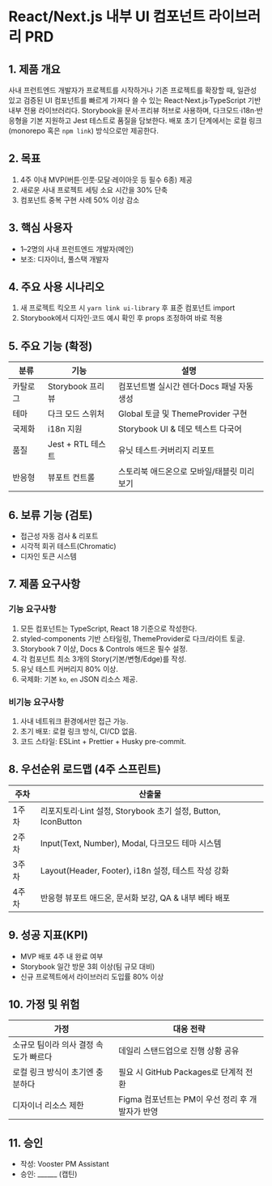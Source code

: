 # React/Next.js 내부 UI 컴포넌트 라이브러리 PRD

## 1. 제품 개요
사내 프런트엔드 개발자가 프로젝트를 시작하거나 기존 프로젝트를 확장할 때, 일관성 있고 검증된 UI 컴포넌트를 빠르게 가져다 쓸 수 있는 React·Next.js·TypeScript 기반 내부 전용 라이브러리다. Storybook을 문서·프리뷰 허브로 사용하며, 다크모드·i18n·반응형을 기본 지원하고 Jest 테스트로 품질을 담보한다. 배포 초기 단계에서는 로컬 링크(monorepo 혹은 `npm link`) 방식으로만 제공한다.

## 2. 목표
1. 4주 이내 MVP(버튼·인풋·모달·레이아웃 등 필수 6종) 제공
2. 새로운 사내 프로젝트 세팅 소요 시간을 30% 단축
3. 컴포넌트 중복 구현 사례 50% 이상 감소

## 3. 핵심 사용자
- 1–2명의 사내 프런트엔드 개발자(메인)
- 보조: 디자이너, 풀스택 개발자

## 4. 주요 사용 시나리오
1. 새 프로젝트 킥오프 시 `yarn link ui-library` 후 표준 컴포넌트 import
2. Storybook에서 디자인·코드 예시 확인 후 props 조정하여 바로 적용

## 5. 주요 기능 (확정)
| 분류 | 기능 | 설명 |
|------|------|------|
|카탈로그|Storybook 프리뷰|컴포넌트별 실시간 렌더·Docs 패널 자동 생성|
|테마|다크 모드 스위처|Global 토글 및 ThemeProvider 구현|
|국제화|i18n 지원|Storybook UI & 데모 텍스트 다국어|
|품질|Jest + RTL 테스트|유닛 테스트·커버리지 리포트|
|반응형|뷰포트 컨트롤|스토리북 애드온으로 모바일/태블릿 미리보기|

## 6. 보류 기능 (검토)
- 접근성 자동 검사 & 리포트
- 시각적 회귀 테스트(Chromatic)
- 디자인 토큰 시스템

## 7. 제품 요구사항
### 기능 요구사항
1. 모든 컴포넌트는 TypeScript, React 18 기준으로 작성한다.
2. styled-components 기반 스타일링, ThemeProvider로 다크/라이트 토글.
3. Storybook 7 이상, Docs & Controls 애드온 필수 설정.
4. 각 컴포넌트 최소 3개의 Story(기본/변형/Edge)를 작성.
5. 유닛 테스트 커버리지 80% 이상.
6. 국제화: 기본 `ko`, `en` JSON 리소스 제공.

### 비기능 요구사항
1. 사내 네트워크 환경에서만 접근 가능.
2. 초기 배포: 로컬 링크 방식, CI/CD 없음.
3. 코드 스타일: ESLint + Prettier + Husky pre-commit.

## 8. 우선순위 로드맵 (4주 스프린트)
| 주차 | 산출물 |
|------|---------|
|1주차|리포지토리·Lint 설정, Storybook 초기 설정, Button, IconButton|
|2주차|Input(Text, Number), Modal, 다크모드 테마 시스템|
|3주차|Layout(Header, Footer), i18n 설정, 테스트 작성 강화|
|4주차|반응형 뷰포트 애드온, 문서화 보강, QA & 내부 베타 배포|

## 9. 성공 지표(KPI)
- MVP 배포 4주 내 완료 여부
- Storybook 일간 방문 3회 이상(팀 규모 대비)
- 신규 프로젝트에서 라이브러리 도입률 80% 이상

## 10. 가정 및 위험
| 가정 | 대응 전략 |
|------|-----------|
|소규모 팀이라 의사 결정 속도가 빠르다|데일리 스탠드업으로 진행 상황 공유|
|로컬 링크 방식이 초기엔 충분하다|필요 시 GitHub Packages로 단계적 전환|
|디자이너 리소스 제한|Figma 컴포넌트는 PM이 우선 정리 후 개발자가 반영|

## 11. 승인
- 작성: Vooster PM Assistant
- 승인: ______ (캡틴)
